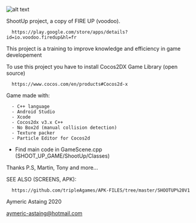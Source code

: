 ![alt text](https://i.ytimg.com/vi/rsf6Rpfw0Vg/maxresdefault.jpg)

ShootUp project, a copy of FIRE UP (voodoo).

      https://play.google.com/store/apps/details?id=io.voodoo.firedup&hl=fr
      
This project is a training to improve knowledge and efficiency in game developement

To use this project you have to install Cocos2DX Game Library (open source)
      
      https://www.cocos.com/en/products#Cocos2d-x

Game made with:

      - C++ language      
      - Android Studio
      - Xcode
      - Cocos2dx v3.x C++
      - No Box2d (manual collision detection)
      - Texture packer
      - Particle Editor for Cocos2d

- Find main code in GameScene.cpp (SHOOT_UP_GAME/ShootUp/Classes)

Thanks P.S, Martin, Tony and more...

SEE ALSO (SCREENS, APK):

      https://github.com/tripleAgames/APK-FILES/tree/master/SHOOTUP%20V1

Aymeric Astaing 2020

aymeric-astaing@hotmail.com
